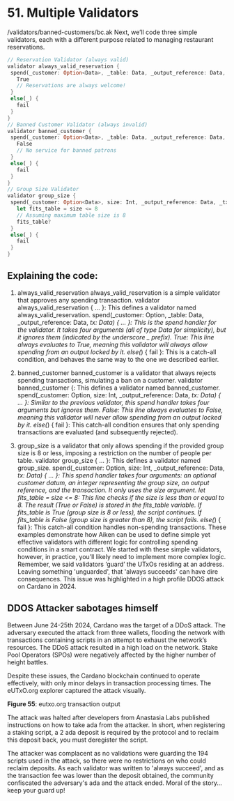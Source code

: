 # 51. Multiple Validators

/validators/banned-customers/bc.ak
Next, we’ll code three simple validators, each with a different purpose related to managing restaurant reservations.

```rust
// Reservation Validator (always valid)
validator always_valid_reservation {
 spend(_customer: Option<Data>, _table: Data, _output_reference: Data, _tx: Data) {
   True
   // Reservations are always welcome!
 }
 else(_) {
   fail
 }
}
// Banned Customer Validator (always invalid)
validator banned_customer {
 spend(_customer: Option<Data>, _table: Data, _output_reference: Data, _tx: Data) {
   False
   // No service for banned patrons
 }
 else(_) {
   fail
 }
}
// Group Size Validator
validator group_size {
 spend(_customer: Option<Data>, size: Int, _output_reference: Data, _tx: Data) {
   let fits_table = size <= 8
   // Assuming maximum table size is 8
   fits_table?
 }
 else(_) {
   fail
 }
}
```
## Explaining the code:
1. always_valid_reservation
 always_valid_reservation is a simple validator that approves any spending transaction.
validator always_valid_reservation { ... }: This defines a validator named always_valid_reservation.
spend(_customer: Option<Data>, _table: Data, _output_reference: Data, _tx: Data) { ... }: This is the spend handler for the validator. It takes four arguments (all of type Data for simplicity), but it ignores them (indicated by the underscore _ prefix).
True: This line always evaluates to True, meaning this validator will always allow spending from an output locked by it.
else(_) { fail }: This is a catch-all condition, and behaves the same way to the one we described earlier. 

2. banned_customer
 banned_customer is a validator that always rejects spending transactions, simulating a ban on a customer.
validator banned_customer {: This defines a validator named banned_customer.
spend(_customer: Option<Data>, size: Int, _output_reference: Data, _tx: Data) { ... }: Similar to the previous validator, this spend handler takes four arguments but ignores them.
False: This line always evaluates to False, meaning this validator will never allow spending from an output locked by it.
else(_) { fail }: This catch-all condition ensures that only spending transactions are evaluated (and subsequently rejected).
3. group_size is a validator that only allows spending if the provided group size is 8 or less, imposing a restriction on the number of people per table.
validator group_size { ... }: This defines a validator named group_size.
spend(_customer: Option<Data>, size: Int, _output_reference: Data, _tx: Data) { ... }: This spend handler takes four arguments: an optional customer datum, an integer representing the group size, an output reference, and the transaction. It only uses the size argument.
let fits_table = size <= 8: This line checks if the size is less than or equal to 8. The result (True or False) is stored in the fits_table variable.
If fits_table is True (group size is 8 or less), the script continues. If fits_table is False (group size is greater than 8), the script fails.
else(_) { fail }: This catch-all condition handles non-spending transactions.
These examples demonstrate how Aiken can be used to define simple yet effective validators with different logic for controlling spending conditions in a smart contract. We started with these simple validators, however, in practice, you’ll likely need to implement more complex logic. 
Remember, we said validators ‘guard’ the UTxOs residing at an address. Leaving something 'unguarded', that 'always succeeds' can have dire consequences. This issue was highlighted in a high profile DDOS attack on Cardano in 2024.

## DDOS Attacker sabotages himself

Between June 24-25th 2024, Cardano was the target of a DDoS attack. The adversary executed the attack from three wallets, flooding the network with transactions containing scripts in an attempt to exhaust the network’s resources. The DDoS attack resulted in a high load on the network. Stake Pool Operators (SPOs) were negatively affected by the higher number of height battles. 

Despite these issues, the Cardano blockchain continued to operate effectively, with only minor delays in transaction processing times. The eUTxO.org explorer captured the attack visually.

**Figure 55**: eutxo.org transaction output 

The attack was halted after developers from Anastasia Labs published instructions on how to take ada from the attacker. In short, when registering a staking script, a 2 ada deposit is required by the protocol and to reclaim this deposit back, you must deregister the script. 

The attacker was complacent as no validations were guarding the 194 scripts used in the attack, so there were no restrictions on who could reclaim deposits. As each validator was written to 'always succeed', and as the transaction fee was lower than the deposit obtained, the community confiscated the adversary's ada and the attack ended. Moral of the story…keep your guard up!
